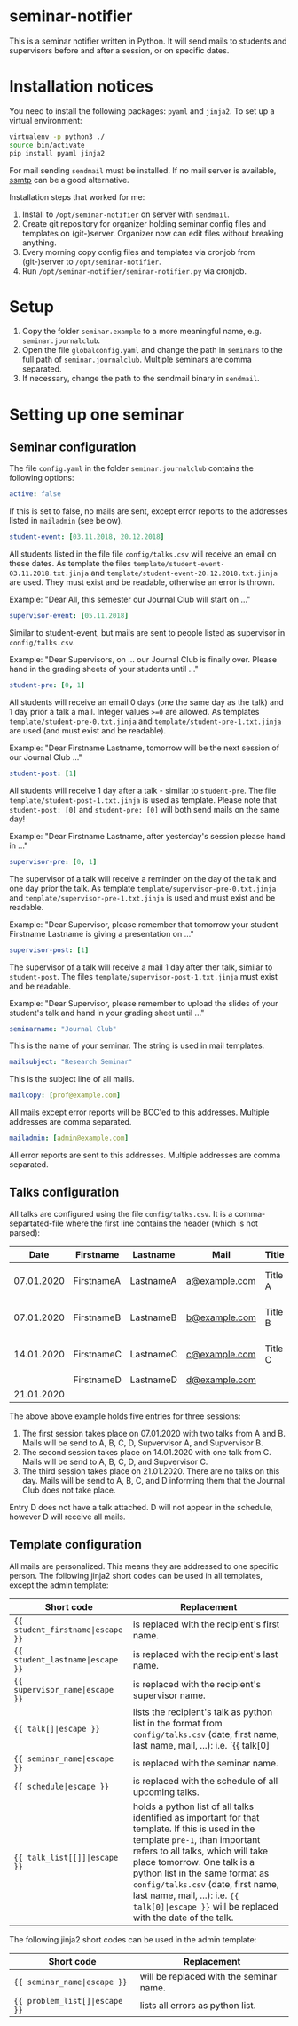 # seminar-notifier

This is a seminar notifier written in Python. It will send mails to students and supervisors before and after a session, or on specific dates.


# Installation notices

You need to install the following packages: `pyaml` and `jinja2`. To set up a virtual environment:

```bash
virtualenv -p python3 ./
source bin/activate
pip install pyaml jinja2
```

For mail sending `sendmail` must be installed. If no mail server is available, [ssmtp](https://linux.die.net/man/8/ssmtp) can be a good alternative.

Installation steps that worked for me:

1.  Install to `/opt/seminar-notifier` on server with `sendmail`.
2.  Create git repository for organizer holding seminar config files and templates on (git-)server. Organizer now can edit files without breaking anything.
3.  Every morning copy config files and templates via cronjob from (git-)server to `/opt/seminar-notifier`.
4.  Run `/opt/seminar-notifier/seminar-notifier.py` via cronjob.


# Setup

1.  Copy the folder `seminar.example` to a more meaningful name, e.g. `seminar.journalclub`.
2.  Open the file `globalconfig.yaml` and change the path in `seminars` to the full path of `seminar.journalclub`. Multiple seminars are comma separated.
2.  If necessary, change the path to the sendmail binary in `sendmail`.


# Setting up one seminar

## Seminar configuration

The file `config.yaml` in the folder `seminar.journalclub` contains the following options:

```yaml
active: false
```

If this is set to false, no mails are sent, except error reports to the addresses listed in `mailadmin` (see below).

```yaml
student-event: [03.11.2018, 20.12.2018]
```

All students listed in the file file `config/talks.csv` will receive an email on these dates. As template the files `template/student-event-03.11.2018.txt.jinja` and `template/student-event-20.12.2018.txt.jinja` are used. They must exist and be readable, otherwise an error is thrown.

Example: "Dear All, this semester our Journal Club will start on ..."

```yaml
supervisor-event: [05.11.2018]
```

Similar to student-event, but mails are sent to people listed as supervisor in `config/talks.csv`.

Example: "Dear Supervisors, on ... our Journal Club is finally over. Please hand in the grading sheets of your students until ..."

```yaml
student-pre: [0, 1]
```

All students will receive an email 0 days (one the same day as the talk) and 1 day prior a talk a mail. Integer values `>=0` are allowed. As templates `template/student-pre-0.txt.jinja` and `template/student-pre-1.txt.jinja` are used (and must exist and be readable).

Example: "Dear Firstname Lastname, tomorrow will be the next session of our Journal Club ..."

```yaml
student-post: [1]
```

All students will receive 1 day after a talk - similar to `student-pre`. The file `template/student-post-1.txt.jinja` is used as template. Please note that `student-post: [0]` and `student-pre: [0]` will both send mails on the same day!

Example: "Dear Firstname Lastname, after yesterday's session please hand in ..."

```yaml
supervisor-pre: [0, 1]
```

The supervisor of a talk will receive a reminder on the day of the talk and one day prior the talk. As template `template/supervisor-pre-0.txt.jinja` and `template/supervisor-pre-1.txt.jinja` is used and must exist and be readable.

Example: "Dear Supervisor, please remember that tomorrow your student Firstname Lastname is giving a presentation on ..."

```yaml
supervisor-post: [1]
```

The supervisor of a talk will receive a mail 1 day after ther talk, similar to `student-post`. The files `template/supervisor-post-1.txt.jinja` must exist and be readable.

Example: "Dear Supervisor, please remember to upload the slides of your student's talk and hand in your grading sheet until ..."

```yaml
seminarname: "Journal Club"
```

This is the name of your seminar. The string is used in mail templates.

```yaml
mailsubject: "Research Seminar"
```

This is the subject line of all mails.

```yaml
mailcopy: [prof@example.com]
```

All mails except error reports will be BCC'ed to this addresses. Multiple addresses are comma separated.

```yaml
mailadmin: [admin@example.com]
```

All error reports are sent to this addresses. Multiple addresses are comma separated.


## Talks configuration

All talks are configured using the file `config/talks.csv`. It is a comma-separtated-file where the first line contains the header (which is not parsed):

|Date | Firstname | Lastname | Mail | Title | Abstract | Supervisor | Supervisormail |
|--- | --- | --- | --- | --- | --- | --- | --- |
|07.01.2020 | FirstnameA | LastnameA | a@example.com | Title A | Short Abstract A | Supervisor A | sa@example.com |
|07.01.2020 | FirstnameB | LastnameB | b@example.com | Title B | Short Abstract B | Supervisor B | sb@example.com |
|14.01.2020 | FirstnameC | LastnameC | c@example.com | Title C | Short Abstract C | Supervisor C | sc@example.com |
|           | FirstnameD | LastnameD | d@example.com |         |                  |              |                |
|21.01.2020 |            |           |               |         |                  |              |                |

The above above example holds five entries for three sessions:

1.  The first session takes place on 07.01.2020 with two talks from A and B. Mails will be send to A, B, C, D, Supvervisor A, and Supvervisor B.
2.  The second session takes place on 14.01.2020 with one talk from C. Mails will be send to A, B, C, D, and Supvervisor C.
3.  The third session takes place on 21.01.2020. There are no talks on this day. Mails will be send to A, B, C, and D informing them that the Journal Club does not take place.

Entry D does not have a talk attached. D will not appear in the schedule, however D will receive all mails.


## Template configuration

All mails are personalized. This means they are addressed to one specific person. The following jinja2 short codes can be used in all templates, except the admin template:

|Short code                               | Replacement |
| ---                                     | --- |
| `{{ student_firstname\|escape }}` | is replaced with the recipient's first name. |
| `{{ student_lastname\|escape }}`  | is replaced with the recipient's last name. |
| `{{ supervisor_name\|escape }}`   | is replaced with the recipient's supervisor name. |
| `{{ talk[]\|escape }}`            | lists the recipient's talk as python list in the format from `config/talks.csv` (date, first name, last name, mail, ...): i.e. `{{ talk[0]|escape }}` will be replaced with the date of the student's talk. |
| `{{ seminar_name\|escape }}`      | is replaced with the seminar name. |
| `{{ schedule\|escape }}`          | is replaced with the schedule of all upcoming talks. |
| `{{ talk_list[[]]\|escape }}`     | holds a python list of all talks identified as important for that template. If this is used in the template `pre-1`, than important refers to all talks, which will take place tomorrow. One talk is a python list in the same format as `config/talks.csv` (date, first name, last name, mail, ...): i.e. `{{ talk[0]\|escape }}` will be replaced with the date of the talk. |

The following jinja2 short codes can be used in the admin template:

|Short code                            | Replacement |
| ---                                  | --- |
| `{{ seminar_name\|escape }}`   | will be replaced with the seminar name. |
| `{{ problem_list[]\|escape }}` | lists all errors as python list. |
